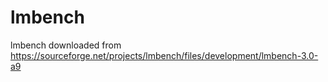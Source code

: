 # lmbench
lmbench downloaded from https://sourceforge.net/projects/lmbench/files/development/lmbench-3.0-a9
